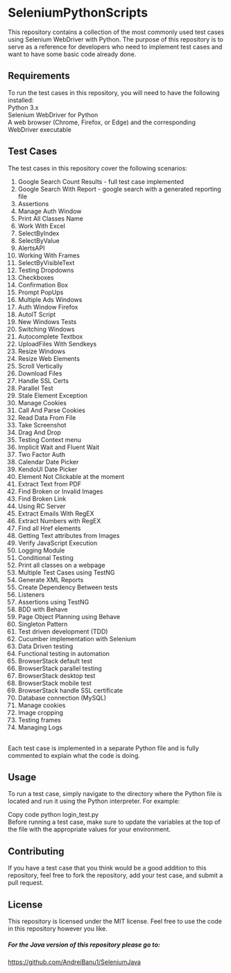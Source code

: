 # SeleniumPythonScripts
This repository contains a collection of the most commonly used test cases using Selenium WebDriver with Python. The purpose of this repository is to serve as a reference for developers who need to implement test cases and want to have some basic code already done.

## Requirements <br>
To run the test cases in this repository, you will need to have the following installed: <br>
Python 3.x <br>
Selenium WebDriver for Python<br> 
A web browser (Chrome, Firefox, or Edge) and the corresponding WebDriver executable<br>

## Test Cases 
The test cases in this repository cover the following scenarios:<br>
1. Google Search Count Results - full test case implemented <br>
2. Google Search With Report - google search with a generated reporting file <br>
3. Assertions <br>
4. Manage Auth Window <br>
5. Print All Classes Name <br>
6. Work With Excel <br>
7. SelectByIndex <br>
8. SelectByValue <br>
9. AlertsAPI <br>
10. Working With Frames <br>
11. SelectByVisibleText <br>
12. Testing Dropdowns <br>
13. Checkboxes <br>
14. Confirmation Box <br>
15. Prompt PopUps <br>
16. Multiple Ads Windows <br>
17. Auth Window Firefox <br>
18. AutolT Script <br>
19. New Windows Tests <br>
20. Switching Windows <br>
21. Autocomplete Textbox <br>
22. UploadFiles With Sendkeys <br>
23. Resize Windows <br>
24. Resize Web Elements <br>
25. Scroll Vertically<br>
26. Download Files<br>
27. Handle SSL Certs <br>
28. Parallel Test<br>
29. Stale Element Exception<br>
30. Manage Cookies<br>
31. Call And Parse Cookies <br>
32. Read Data From File <br>
33. Take Screenshot <br>
34. Drag And Drop<br>
35. Testing Context menu <br>
36. Implicit Wait and Fluent Wait <br>
37. Two Factor Auth <br>
38. Calendar Date Picker <br>
39. KendoUI Date Picker <br>
40. Element Not Clickable at the moment <br>
41. Extract Text from PDF <br>
42. Find Broken or Invalid Images <br>
43. Find Broken Link <br>
44. Using RC Server <br>
45. Extract Emails With RegEX <br>
46. Extract Numbers with RegEX <br>
47. Find all Href elements <br>
48. Getting Text attributes from Images <br>
49. Verify JavaScript Execution <br>
50. Logging Module <br>
51. Conditional Testing <br>
52. Print all classes on a webpage <br>
53. Multiple Test Cases using TestNG <br>
54. Generate XML Reports <br>
55. Create Dependency Between tests <br>
56. Listeners <br>
57. Assertions using TestNG <br>
58. BDD with Behave <br>
59. Page Object Planning using Behave <br>
60. Singleton Pattern <br>
61. Test driven development (TDD) <br>
62. Cucumber implementation with Selenium <br>
63. Data Driven testing <br>
64. Functional testing in automation <br>
65. BrowserStack default test <br>
66. BrowserStack parallel testing <br>
67. BrowserStack desktop test <br>
68. BrowserStack mobile test <br>
69. BrowserStack handle SSL certificate <br>
70. Database connection (MySQL) <br>
71. Manage cookies <br>
72. Image cropping <br>
73. Testing frames <br>
74. Managing Logs <br>
<br>
Each test case is implemented in a separate Python file and is fully commented to explain what the code is doing.

## Usage 
To run a test case, simply navigate to the directory where the Python file is located and run it using the Python interpreter. For example:

Copy code python login_test.py <br>
Before running a test case, make sure to update the variables at the top of the file with the appropriate values for your environment.
<br>

## Contributing
If you have a test case that you think would be a good addition to this repository, feel free to fork the repository, add your test case, and submit a pull request.

## License 
This repository is licensed under the MIT license. Feel free to use the code in this repository however you like.

##### For the Java version of this repository please go to: <br>
https://github.com/AndreiBanu1/SeleniumJava
